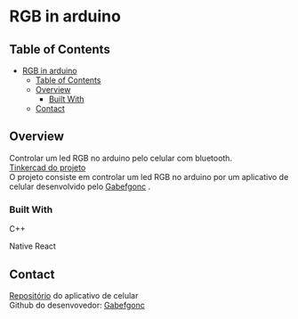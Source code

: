 # RGB in arduino

## Table of Contents

- [RGB in arduino](#RGB-in-arduino)
  - [Table of Contents](#table-of-contents)
  - [Overview](#overview)
    - [Built With](#built-with)
  - [Contact](#contact)

## Overview

Controlar um led RGB no arduino pelo celular com bluetooth. <br>
  [Tinkercad do projeto](https://www.tinkercad.com/things/8AjkzmKEjiw-terrific-migelo/editel?sharecode=gwWSomQH8ttt_yH8Xsy73RaZkZ4Fx5_QIbO38gi2s0s) <br>
  O projeto consiste em controlar um led RGB no arduino por um aplicativo de celular desenvolvido pelo [Gabefgonc](https://github.com/gabefgonc) . <br>

### Built With

C++

Native React

## Contact

[Repositório](https://github.com/gabefgonc/ledrgb-remote) do aplicativo de celular <br>
Github do desenvovedor: [Gabefgonc](https://github.com/gabefgonc)

